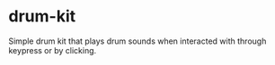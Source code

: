 # drum-kit
Simple drum kit that plays drum sounds when interacted with through keypress or by clicking.
